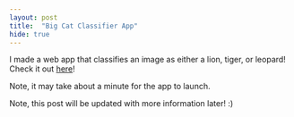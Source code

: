 ```yaml
---
layout: post
title:  "Big Cat Classifier App"
hide: true
---
```

I made a web app that classifies an image as either a lion, tiger, or leopard! Check it out [here](https://mybinder.org/v2/gh/bwolfson97/big-cat-classifier-app/master?urlpath=%2Fvoila%2Frender%2Fbig-cat-classifier-app.ipynb)!

Note, it may take about a minute for the app to launch.

Note, this post will be updated with more information later! :)